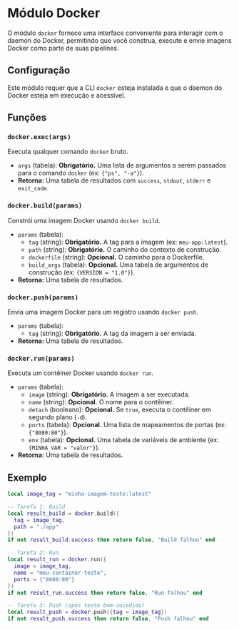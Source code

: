 # Módulo Docker

O módulo `docker` fornece uma interface conveniente para interagir com o daemon do Docker, permitindo que você construa, execute e envie imagens Docker como parte de suas pipelines.

## Configuração

Este módulo requer que a CLI `docker` esteja instalada e que o daemon do Docker esteja em execução e acessível.

## Funções

### `docker.exec(args)`

Executa qualquer comando `docker` bruto.

- `args` (tabela): **Obrigatório.** Uma lista de argumentos a serem passados para o comando `docker` (ex: `{"ps", "-a"}`).
- **Retorna:** Uma tabela de resultados com `success`, `stdout`, `stderr` e `exit_code`.

### `docker.build(params)`

Constrói uma imagem Docker usando `docker build`.

- `params` (tabela):
    - `tag` (string): **Obrigatório.** A tag para a imagem (ex: `meu-app:latest`).
    - `path` (string): **Obrigatório.** O caminho do contexto de construção.
    - `dockerfile` (string): **Opcional.** O caminho para o Dockerfile.
    - `build_args` (tabela): **Opcional.** Uma tabela de argumentos de construção (ex: `{VERSION = "1.0"}`).
- **Retorna:** Uma tabela de resultados.

### `docker.push(params)`

Envia uma imagem Docker para um registro usando `docker push`.

- `params` (tabela):
    - `tag` (string): **Obrigatório.** A tag da imagem a ser enviada.
- **Retorna:** Uma tabela de resultados.

### `docker.run(params)`

Executa um contêiner Docker usando `docker run`.

- `params` (tabela):
    - `image` (string): **Obrigatório.** A imagem a ser executada.
    - `name` (string): **Opcional.** O nome para o contêiner.
    - `detach` (booleano): **Opcional.** Se `true`, executa o contêiner em segundo plano (`-d`).
    - `ports` (tabela): **Opcional.** Uma lista de mapeamentos de portas (ex: `{"8080:80"}`).
    - `env` (tabela): **Opcional.** Uma tabela de variáveis de ambiente (ex: `{MINHA_VAR = "valor"}`).
- **Retorna:** Uma tabela de resultados.

## Exemplo

```lua
local image_tag = "minha-imagem-teste:latest"

-- Tarefa 1: Build
local result_build = docker.build({
  tag = image_tag,
  path = "./app"
})
if not result_build.success then return false, "Build falhou" end

-- Tarefa 2: Run
local result_run = docker.run({
  image = image_tag,
  name = "meu-container-teste",
  ports = {"8080:80"}
})
if not result_run.success then return false, "Run falhou" end

-- Tarefa 3: Push (após teste bem-sucedido)
local result_push = docker.push({tag = image_tag})
if not result_push.success then return false, "Push falhou" end
```
